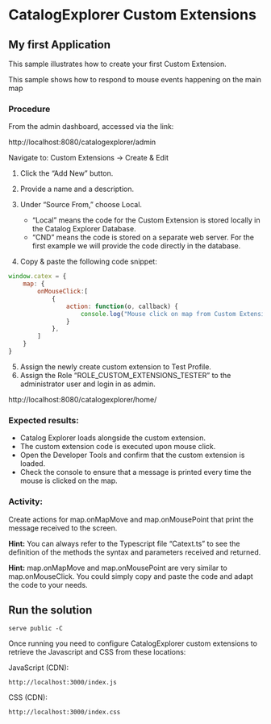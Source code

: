 # CatalogExplorer Custom Extensions
## My first Application

This sample illustrates how to create your first Custom Extension.

This sample shows how to respond to mouse events happening on the main map

### Procedure

From the admin dashboard, accessed via the link:

http://localhost:8080/catalogexplorer/admin

Navigate to:
Custom Extensions -> Create & Edit
1. Click the “Add New” button.
2. Provide a name and a description.
3. Under “Source From,” choose Local.
   * “Local” means the code for the Custom Extension is stored locally in the Catalog Explorer
   Database.
   * “CND” means the code is stored on a separate web server.
   For the first example we will provide the code directly in the database.
   
4. Copy & paste the following code snippet:

```JavaScript
window.catex = {
    map: {
        onMouseClick:[
            {
                action: function(o, callback) {
                    console.log("Mouse click on map from Custom Extension!!:", o);
                }
            },
        ]
    }
}
```

5. Assign the newly create custom extension to Test Profile.
6. Assign the Role “ROLE_CUSTOM_EXTENSIONS_TESTER” to the administrator user and login in as
   admin.

http://localhost:8080/catalogexplorer/home/

### Expected results:
   * Catalog Explorer loads alongside the custom extension.
   * The custom extension code is executed upon mouse click.
   * Open the Developer Tools and confirm that the custom extension is loaded.
   * Check the console to ensure that a message is printed every time the mouse is clicked on the map.
### Activity:
   Create actions for map.onMapMove and map.onMousePoint that print the message received to the
   screen.

<strong>Hint:</strong> You can always refer to the Typescript file “Catext.ts” to see the definition of the methods the syntax and parameters received and returned.

<strong>Hint:</strong> map.onMapMove and map.onMousePoint are very similar to map.onMouseClick. You could simply copy and paste the code and adapt the code to your needs.


## Run the solution

```shell
serve public -C
```

Once running you need to configure CatalogExplorer custom extensions to retrieve the Javascript and CSS from these locations:

JavaScript (CDN):
```
http://localhost:3000/index.js
```

CSS (CDN):
```
http://localhost:3000/index.css
```

